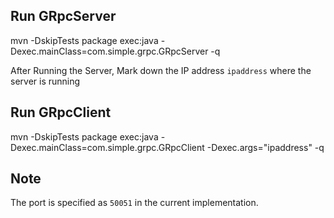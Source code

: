 ## Run GRpcServer
mvn -DskipTests package exec:java -Dexec.mainClass=com.simple.grpc.GRpcServer -q

After Running the Server, Mark down the IP address `ipaddress` where the server is running

## Run GRpcClient
mvn -DskipTests package exec:java -Dexec.mainClass=com.simple.grpc.GRpcClient -Dexec.args="ipaddress" -q

## Note
The port is specified as `50051` in the current implementation.